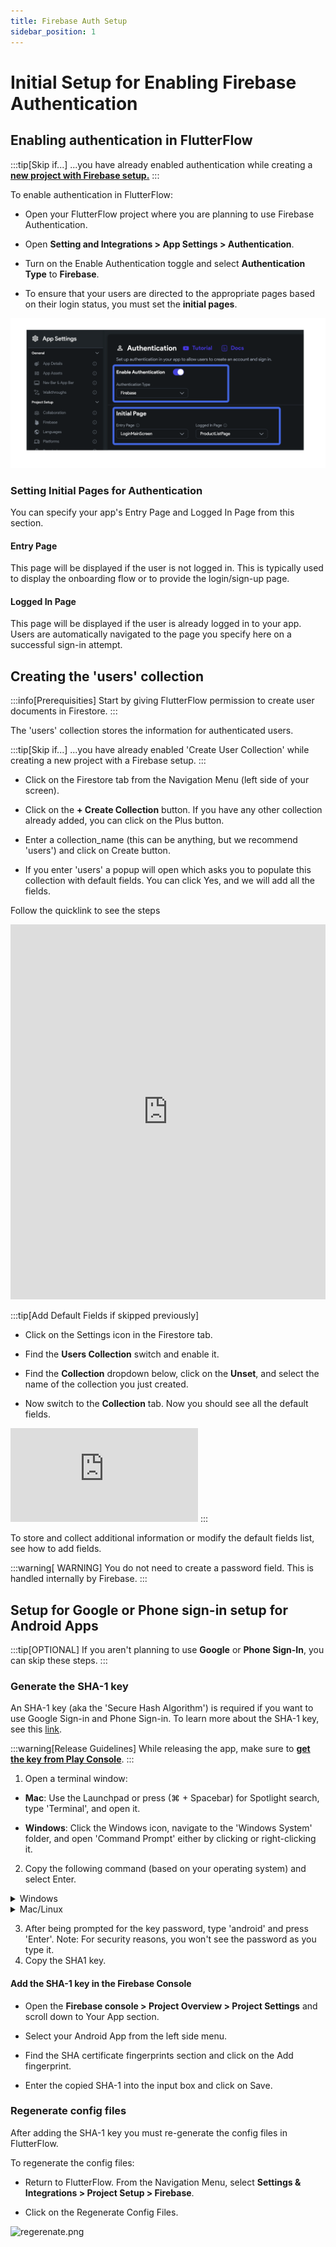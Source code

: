```yaml
---
title: Firebase Auth Setup
sidebar_position: 1
---
```


# Initial Setup for Enabling Firebase Authentication

## Enabling authentication in FlutterFlow

:::tip[Skip if...]
...you have already enabled authentication while creating a [**new project with Firebase setup.**](..%2F..%2F..%2FFirebase%2FConnect%20to%20Firebase%20Setup.md)
:::

To enable authentication in FlutterFlow:

- Open your FlutterFlow project where you are planning to use Firebase
  Authentication.

- Open **Setting and Integrations > App Settings > Authentication**.

- Turn on the Enable Authentication toggle and select **Authentication Type** to
  **Firebase**.

- To ensure that your users are directed to the appropriate pages based on their
  login status, you must set the **initial pages**.

<img src="imgs%2Fenable-auth-fr.png" alt="enable-auth-fr.png"  />

### Setting Initial Pages for Authentication

You can specify your app's Entry Page and Logged In Page from this section.

#### Entry Page

This page will be displayed if the user is not logged in. This is
typically used to display the onboarding flow or to provide the login/sign-up
page.

#### Logged In Page

This page will be displayed if the user is already logged in to
your app. Users are automatically navigated to the page you specify here on a
successful sign-in attempt.

## Creating the 'users' collection

:::info[Prerequisities]
Start by giving FlutterFlow permission to create user documents in Firestore.
:::

The 'users' collection stores the information for authenticated users.

:::tip[Skip if...]
...you have already enabled 'Create User Collection' while creating a new
project with a Firebase setup.
:::

- Click on the Firestore tab from the Navigation Menu (left side of your
  screen).

- Click on the **+ Create Collection** button. If you have any other collection
  already added, you can click on the Plus button.

- Enter a collection_name (this can be anything, but we recommend 'users') and
  click on Create button.

- If you enter 'users' a popup will open which asks you to populate this
  collection with default fields. You can click Yes, and we will add all the
  fields.

Follow the quicklink to see the steps

<iframe src="https://demo.arcade.software/89TZAX3avXKxRpdZH3bK?embed&show_copy_link=true" title="EcommerceFlow - FlutterFlow" frameborder="0" loading="lazy" webkitallowfullscreen mozallowfullscreen allowfullscreen allow="clipboard-write" width="100%" height="600"></iframe>

:::tip[Add Default Fields if skipped previously]

- Click on the Settings icon in the Firestore tab.

- Find the **Users Collection** switch and enable it.

- Find the **Collection** dropdown below, click on the **Unset**, and select the
  name of
  the collection you just created.

- Now switch to the **Collection** tab. Now you should see all the default
  fields.

<iframe src="https://www.loom.com/embed/ba977f72f606497b92ee9ff45c620451"
frameborder="0" allowFullScreen style={{ width: '100%', height: '600px' }}></iframe>
:::

To store and collect additional information or modify the default fields list,
see how to add fields.

:::warning[ WARNING]
You do not need to create a password field. This is handled internally by
Firebase.
:::

## Setup for Google or Phone sign-in setup for Android Apps

:::tip[OPTIONAL]
If you aren't planning to use **Google** or **Phone Sign-In**, you can skip these steps.
:::

### Generate the SHA-1 key

An SHA-1 key (aka the 'Secure Hash Algorithm') is required if you want to use
Google Sign-in and Phone Sign-in. To learn more about the SHA-1 key, see
this [link](https://developers.google.com/android/guides/client-auth).

:::warning[Release Guidelines]
While releasing the app, make sure
to [**get the key from Play Console**](https://docs.flutterflow.io/data-and-backend/firebase/authentication/phone-sign-in#release-mode).
:::

1. Open a terminal window:

- **Mac**: Use the Launchpad or press (⌘ + Spacebar) for Spotlight search,
  type 'Terminal', and open it.

- **Windows**: Click the Windows icon, navigate to the 'Windows System' folder,
  and open 'Command Prompt' either by clicking or right-clicking it.

2. Copy the following command (based on your operating system) and select Enter.

<details>
  <summary>Windows</summary>
  <div>
   ```keytool -list -v -keystore C:\Users\leon\.android\debug.keystore -alias androiddebugkey```

    If you get the following error while trying the above command:

```ERROR:'keytool' is not recognized as an internal or external command```

    You might not have JAVA installed on your machine. [Here](https://codewithandrea.com/articles/keytool-command-not-found-how-to-fix-windows-macos/) is the helpful link to install JAVA and remove the above issue.

  </div>
</details>

<details>
  <summary>Mac/Linux</summary>
  <div>
   ```keytool -list -v \ -alias androiddebugkey -keystore ~/.android/debug.keystore``` 
  </div>
</details>

3. After being prompted for the key password, type 'android' and press 'Enter'.
   Note: For security reasons, you won't see the password as you type it.
4. Copy the SHA1 key.

#### Add the SHA-1 key in the Firebase Console

- Open the **Firebase console > Project Overview > Project Settings** and scroll
  down to Your App section.

- Select your Android App from the left side menu.

- Find the SHA certificate fingerprints section and click on the Add
  fingerprint.

- Enter the copied SHA-1 into the input box and click on Save.

### Regenerate config files

After adding the SHA-1 key you must re-generate the config files in FlutterFlow.

To regenerate the config files:

- Return to FlutterFlow. From the Navigation Menu, select **Settings &
  Integrations > Project Setup > Firebase**.

- Click on the Regenerate Config Files.

<img src="imgs/regerenate.png" alt="regerenate.png"  />

